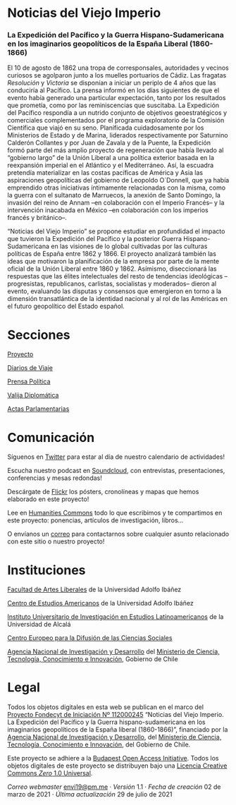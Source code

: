 # Noticias del Viejo Imperio

### La Expedición del Pacífico y la Guerra Hispano-Sudamericana en los imaginarios geopolíticos de la España Liberal (1860-1866)

El 10 de agosto de 1862 una tropa de corresponsales, autoridades y vecinos curiosos se agolparon junto a los muelles portuarios de Cádiz. Las fragatas *Resolución* y *Victoria* se disponían a iniciar un periplo de 4 años que las conduciría al Pacífico. La prensa informó en los días siguientes de que el evento había generado una particular expectación, tanto por los resultados que prometía, como por las reminiscencias que suscitaba. La Expedición del Pacífico respondía a un nutrido conjunto de objetivos geoestratégicos y comerciales complementados por el programa exploratorio de la Comisión Científica que viajó en su seno. Planificada cuidadosamente por los Ministerios de Estado y de Marina, liderados respectivamente por Saturnino Calderón Collantes y por Juan de Zavala y de la Puente, la Expedición formó parte del más amplio proyecto de regeneración que había llevado al “gobierno largo” de la Unión Liberal a una política exterior basada en la reexpansión imperial en el Atlántico y el Mediterráneo. Así, la escuadra pretendía materializar en las costas pacíficas de América y Asia las aspiraciones geopolíticas del gobierno de Leopoldo O´Donnell, que ya había emprendido otras iniciativas íntimamente relacionadas con la misma, como la guerra con el sultanato de Marruecos, la anexión de Santo Domingo, la invasión del reino de Annam –en colaboración con el Imperio Francés– y la intervención inacabada en México –en colaboración con los imperios francés y británico–.

“Noticias del Viejo Imperio” se propone estudiar en profundidad el impacto que tuvieron la Expedición del Pacífico y la posterior Guerra Hispano-Sudamericana en las visiones de lo global cultivadas por las culturas políticas de España entre 1862 y 1866. El proyecto analizará también las ideas que motivaron la planificación de la empresa por parte de la mente oficial de la Unión Liberal entre 1860 y 1862. Asímismo, diseccionará las respuestas que las élites intelectuales del resto de tendencias ideológicas –progresistas, republicanos, carlistas, socialistas y moderados– dieron al evento, evaluando las disputas y consensos que emergieron en torno a la dimensión transatlántica de la identidad nacional y al rol de las Américas en el futuro geopolítico del Estado español.

# Secciones

[Proyecto](https://github.com/cedcs/envi19/docs/01_proyecto)

[Diarios de Viaje](https://github.com/cedcs/envi19/docs/11_diarios)

[Prensa Política](https://github.com/cedcs/envi19/docs/12_prensa)

[Valija Diplomática](https://github.com/cedcs/envi19/docs/13_correo)

[Actas Parlamentarias](https://github.com/cedcs/envi19/docs/14_actas)

# Comunicación

Síguenos en [Twitter](https://twitter.com/@envi_19) para estar al día de nuestro calendario de actividades!

Escucha nuestro podcast en [Soundcloud](https://soundcloud.com/envi_19), con entrevistas, presentaciones, conferencias y mesas redondas!

Descárgate de [Flickr](https://www.flickr.com/people/envi19/) los pósters, cronolíneas y mapas que hemos elaborado en este proyecto!

Lee en [Humanities Commons](https://cedcs.hcommons.org/) todo lo que escribimos y te compartimos en este proyecto: ponencias, artículos de investigación, libros…

O envíanos un [correo](mailto:envi19@pm.me) para contactarnos sobre cualquier asunto relacionado con este sitio o nuestro proyecto!

# Instituciones

[Facultad de Artes Liberales](https://artesliberales.uai.cl/) de la Universidad Adolfo Ibáñez

[Centro de Estudios Americanos](https://artesliberales.uai.cl/centros/centro-de-estudios-americanos/) de la Universidad Adolfo Ibáñez

[Instituto Universitario de Investigación en Estudios Latinoamericanos](https://ielat.com/) de la Universidad de Alcalá

[Centro Europeo para la Difusión de las Ciencias Sociales](http://www.archivodelafrontera.com/)

[Agencia Nacional de Investigación y Desarrollo](https://www.anid.cl/) del [Ministerio de Ciencia, Tecnología, Conocimiento e Innovación](http://www.minciencia.gob.cl), Gobierno de Chile

# Legal

Todos los objetos digitales en esta web se publican en el marco del [Proyecto Fondecyt de Iniciación Nº 112000245](https://s3.amazonaws.com/documentos.anid.cl/iniciacion/2020/fallo/NominaProyectosAprobadosIniciacion2020.pdf) “Noticias del Viejo Imperio. La Expedición del Pacífico y la Guerra hispano-sudamericana en los imaginarios geopolíticos de la España liberal (1860-1866)”, financiado por la [Agencia Nacional de Investigación y Desarrollo](https://www.anid.cl/), del [Ministerio de Ciencia, Tecnología, Conocimiento e Innovación](http://www.minciencia.gob.cl), del Gobierno de Chile.

Este proyecto se adhiere a la [Budapest Open Access Initiative](https://www.budapestopenaccessinitiative.org/boai-10-translations/spanish). Todos los objetos digitales de este proyecto se distribuyen bajo una [Licencia Creative Commons *Zero* 1.0 Universal](https://creativecommons.org/publicdomain/zero/1.0/deed.es).

*Correo webmaster* [envi19@pm.me](mailto:envi19@pm.me) · *Versión* 1.1  ·  *Fecha de creación* 02 de marzo de 2021  ·  *Última actualización* 29 de julio de 2021

